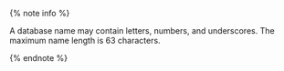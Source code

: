 {% note info %}

A database name may contain letters, numbers, and underscores. The maximum name length is 63 characters.

{% endnote %}

